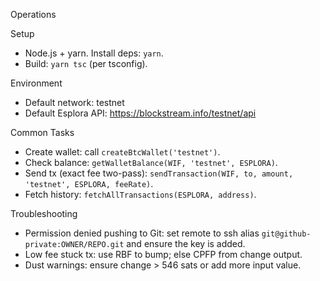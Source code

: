 Operations

Setup

- Node.js + yarn. Install deps: `yarn`.
- Build: `yarn tsc` (per tsconfig).

Environment

- Default network: testnet
- Default Esplora API: https://blockstream.info/testnet/api

Common Tasks

- Create wallet: call `createBtcWallet('testnet')`.
- Check balance: `getWalletBalance(WIF, 'testnet', ESPLORA)`.
- Send tx (exact fee two-pass): `sendTransaction(WIF, to, amount, 'testnet', ESPLORA, feeRate)`.
- Fetch history: `fetchAllTransactions(ESPLORA, address)`.

Troubleshooting

- Permission denied pushing to Git: set remote to ssh alias `git@github-private:OWNER/REPO.git` and ensure the key is added.
- Low fee stuck tx: use RBF to bump; else CPFP from change output.
- Dust warnings: ensure change > 546 sats or add more input value.

